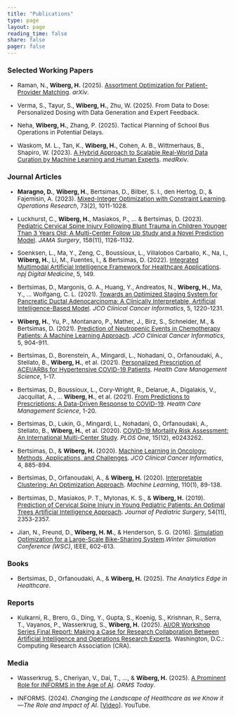 ```yaml
---
title: "Publications"
type: page
layout: page
reading_time: false
share: false
pager: false
---
```



<div style="font-size: 0.85rem;">

### Selected Working Papers

- Raman, N., **Wiberg, H.** (2025). [Assortment Optimization for Patient-Provider Matching](https://arxiv.org/abs/2502.10353). _arXiv_.

- Verma, S., Tayur, S., **Wiberg, H.**, Zhu, W. (2025). From Data to Dose: Personalized Dosing with Data Generation and Expert Feedback.

- Neha, **Wiberg, H.**, Zhang, P. (2025). Tactical Planning of School Bus Operations in Potential Delays.

- Waskom, M. L., Tan, K., **Wiberg, H.**, Cohen, A. B., Wittmerhaus, B., Shapiro, W. (2023). [A Hybrid Approach to Scalable Real-World Data Curation by Machine Learning and Human Experts](https://www.medrxiv.org/content/10.1101/2023.03.06.23286770v1). _medRxiv_.

### Journal Articles

- **Maragno, D.**, **Wiberg, H.**, Bertsimas, D., Bilber, S. I., den Hertog, D., & Fajemisin, A. (2023). [Mixed-Integer Optimization with Constraint Learning](https://pubsonline.informs.org/doi/10.1287/opre.2021.0707). _Operations Research_, 73(2), 1011-1028.

- Luckhurst, C., **Wiberg, H.**, Masiakos, P., ... & Bertsimas, D. (2023). [Pediatric Cervical Spine Injury Following Blunt Trauma in Children Younger Than 3 Years Old; A Multi-Center Follow Up Study and a Novel Prediction Model](https://jamanetwork.com/journals/jamasurgery/fullarticle/2809544). _JAMA Surgery_, 158(11), 1126-1132.

- Soenksen, L., Ma, Y., Zeng, C., Boussioux, L., Villalobos Carballo, K., Na, I., **Wiberg, H.**, Li, M., Fuentes, I., & Bertsimas, D. (2022). [Integrated Multimodal Artificial Intelligence Framework for Healthcare Applications](https://www.nature.com/articles/s41746-022-00689-4#citeas). _npj Digital Medicine_, 5, 149.

- Bertsimas, D., Margonis, G. A., Huang, Y., Andreatos, N., **Wiberg, H.**, Ma, Y., ... Wolfgang, C. L. (2021). [Towards an Optimized Staging System for Pancreatic Ductal Adenocarcinoma: A Clinically Interpretable, Artificial Intelligence-Based Model](https://ascopubs.org/doi/10.1200/CCI.21.00001). _JCO Clinical Cancer Informatics_, 5, 1220-1231.

- **Wiberg, H.**, Yu, P., Montanaro, P., Mather, J., Birz, S., Schneider, M., & Bertsimas, D. (2021). [Prediction of Neutropenic Events in Chemotherapy Patients: A Machine Learning Approach](https://pubmed.ncbi.nlm.nih.gov/34464160/). _JCO Clinical Cancer Informatics_, 5, 904-911.

- Bertsimas, D., Borenstein, A., Mingardi, L., Nohadani, O., Orfanoudaki, A., Stellato, B., **Wiberg, H.**, et al. (2021). [Personalized Prescription of ACEI/ARBs for Hypertensive COVID-19 Patients](https://pubmed.ncbi.nlm.nih.gov/33721153/). _Health Care Management Science_, 1-17.

- Bertsimas, D., Boussioux, L., Cory-Wright, R., Delarue, A., Digalakis, V., Jacquillat, A., ... **Wiberg, H.**, et al. (2021). [From Predictions to Prescriptions: A Data-Driven Response to COVID-19](https://pmc.ncbi.nlm.nih.gov/articles/PMC7883965/). _Health Care Management Science_, 1-20.

- Bertsimas, D., Lukin, G., Mingardi, L., Nohadani, O., Orfanoudaki, A., Stellato, B., **Wiberg, H.**, et al. (2020). [COVID-19 Mortality Risk Assessment: An International Multi-Center Study](https://pubmed.ncbi.nlm.nih.gov/33296405/). _PLOS One_, 15(12), e0243262.

- Bertsimas, D., & **Wiberg, H.** (2020). [Machine Learning in Oncology: Methods, Applications, and Challenges](https://ascopubs.org/doi/10.1200/CCI.20.00072). _JCO Clinical Cancer Informatics_, 4, 885-894.

- Bertsimas, D., Orfanoudaki, A., & **Wiberg, H.** (2020). [Interpretable Clustering: An Optimization Approach](https://link.springer.com/article/10.1007/s10994-020-05896-2). _Machine Learning_, 110(1), 89-138.

- Bertsimas, D., Masiakos, P. T., Mylonas, K. S., & **Wiberg, H.** (2019). [Prediction of Cervical Spine Injury in Young Pediatric Patients: An Optimal Trees Artificial Intelligence Approach](https://pubmed.ncbi.nlm.nih.gov/30928154/). _Journal of Pediatric Surgery_, 54(11), 2353-2357.

- Jian, N., Freund, D., **Wiberg, H. M.**, & Henderson, S. G. (2016). [Simulation Optimization for a Large-Scale Bike-Sharing System](https://www.informs-sim.org/wsc16papers/054.pdf)._Winter Simulation Conference (WSC)_, IEEE, 602-613.

### Books

- Bertsimas, D., Orfanoudaki, A., & **Wiberg, H.** (2025). *The Analytics Edge in Healthcare*.

### Reports

- Kulkarni, R., Brero, G., Ding, Y., Gupta, S., Koenig, S., Krishnan, R., Serra, T., Vayanos, P., Wasserkrug, S., **Wiberg, H.** (2025). [AI/OR Workshop Series Final Report: Making a Case for Research Collaboration Between Artificial Intelligence and Operations Research Experts](https://cra.org/ccc/wp-content/uploads/sites/2/2025/04/Making-a-Case-for-Research-Collaboration-Between-Artificial-Intelligence-and-Operations-Research-Experts-AI-OR-3-Report.pdf). Washington, D.C.: Computing Research Association (CRA).

### Media

- Wasserkrug, S., Cheriyan, V., Dai, T., ..., & **Wiberg, H.** (2025). [A Prominent Role for INFORMS in the Age of AI](https://pubsonline.informs.org/do/10.1287/orms.2025.01.04/full/). _ORMS Today_.

- INFORMS. (2024). *Changing the Landscape of Healthcare as we Know it—The Role and Impact of AI*. [[Video](https://www.youtube.com/watch?v=qGt_C5UuG1I&t)]. YouTube.

<div>